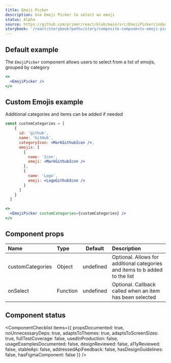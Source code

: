 ```yaml
---
title: Emoji Picker
description: Use Emoji Picker to select an emoji
status: Alpha
source: https://github.com/primer/react/blob/main/src/EmojiPicker/index.tsx
storybook: '/react/storybook?path=/story/composite-components-emoji-picker--default-emoji-picker'
---
```


## Default example

The `EmojiPicker` component allows users to select from a list of emojis, grouped by category

```jsx live
<>
  <EmojiPicker />
</>
```

## Custom Emojis example

Additional categories and items can be added if needed

```jsx live
const customCategories = [
    {
      id: 'github',
      name: 'GitHub',
      categoryIcon: <MarkGithubIcon />,
      emojis: [
        {
          name: 'Icon',
          emoji: <MarkGithubIcon />
        },
        {
          name: 'Logo',
          emoji: <LogoGithubIcon />
        }
      ]
    }
  ]

<>
  <EmojiPicker customCategories={customCategories} />
</>
```

## Component props

| Name             | Type     |  Default  | Description                                                                 |
| :--------------- | :------- | :-------: | :-------------------------------------------------------------------------- |
| customCategories | Object   | undefined | Optional. Allows for additional categories and items to b added to the list |
| onSelect         | Function | undefined | Optional. Callback called when an item has been selected                    |


## Component status

<ComponentChecklist
items={{
    propsDocumented: true,
    noUnnecessaryDeps: true,
    adaptsToThemes: true,
    adaptsToScreenSizes: true,
    fullTestCoverage: false,
    usedInProduction: false,
    usageExamplesDocumented: false,
    designReviewed: false,
    a11yReviewed: false,
    stableApi: false,
    addressedApiFeedback: false,
    hasDesignGuidelines: false,
    hasFigmaComponent: false
  }}
/>
